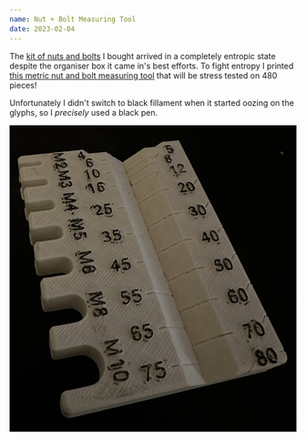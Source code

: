 ```yaml
---
name: Nut + Bolt Measuring Tool
date: 2023-02-04
---
```


The [kit of nuts and bolts](https://www.amazon.com/dp/B0BMPR9Y6J) I bought arrived in a completely entropic state despite the organiser box it came in's best efforts. To fight entropy I printed [this metric nut and bolt measuring tool](https://www.printables.com/model/36887-metric-screw-bolt-and-nut-measuring-tool) that will be stress tested on 480 pieces!

Unfortunately I didn't switch to black fillament when it started oozing on the glyphs, so I _precisely_ used a black pen.

![Nut + Bolt Measuring Tool](/assets/img/nut-bolt-measurer.jpg)
